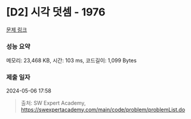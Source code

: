 # [D2] 시각 덧셈 - 1976 

[문제 링크](https://swexpertacademy.com/main/code/problem/problemDetail.do?contestProbId=AV5PttaaAZIDFAUq) 

### 성능 요약

메모리: 23,468 KB, 시간: 103 ms, 코드길이: 1,099 Bytes

### 제출 일자

2024-05-06 17:58



> 출처: SW Expert Academy, https://swexpertacademy.com/main/code/problem/problemList.do